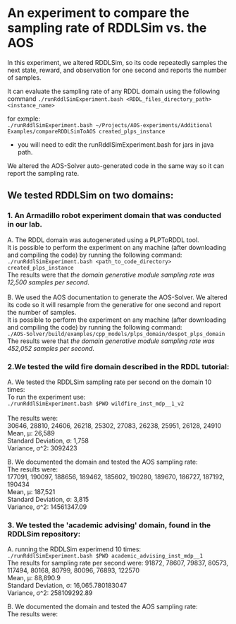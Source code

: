 
# An experiment to compare the sampling rate of RDDLSim vs. the AOS
In this experiment, we altered RDDLSim, so its code repeatedly samples the next state, reward, and observation for one second and reports the number of samples. </br>

It can evaluate the sampling rate of any RDDL domain using the following command
`./runRddlSimExperiment.bash <RDDL_files_directory_path> <instance_name>`

for exmple:</br>
`./runRddlSimExperiment.bash ~/Projects/AOS-experiments/Additional Examples/compareRDDLSimToAOS created_plps_instance`

* you will need to edit the runRddlSimExperiment.bash for jars in java path.

We altered the AOS-Solver auto-generated code in the same way so it can report the sampling rate.

## We tested RDDLSim on two domains:
### 1. An Armadillo robot experiment domain that was conducted in our lab.
 A.  The RDDL domain was autogenerated using a PLPToRDDL tool.   
It is possible to perform the experiment on any machine (after downloading and compiling the code) by running the following command:</br>
`./runRddlSimExperiment.bash <path_to_code_directory> created_plps_instance`</br>
The results were that *the domain generative module sampling rate was 12,500 samples per second*.
</br></br>
B. We used the AOS documentation to generate the AOS-Solver. We altered its code so it will resample from the generative for one second and report the number of samples.</br>
It is possible to perform the experiment on any machine (after downloading and compiling the code) by running the following command:</br>
`./AOS-Solver/build/examples/cpp_models/plps_domain/despot_plps_domain`</br>
The results were that *the domain generative module sampling rate was 452,052 samples per second*.

### 2.We tested the wild fire domain described in the RDDL tutorial:
A. We tested the RDDLSim sampling rate per second on the domain 10 times:</br>
To run the experiment use:</br>
`./runRddlSimExperiment.bash $PWD wildfire_inst_mdp__1_v2` </br>
</br>
The results were:</br>
30646, 28810, 24606, 26218, 25302, 27083, 26238, 25951, 26128, 24910</br>
Mean, μ:	26,589<br>
Standard Deviation, σ: 1,758</br>
Variance, σ^2: 	3092423 </br>

B. We documented the domain and tested the AOS sampling rate:</br>
The results were:</br>
177091, 190097, 188656, 189462, 185602, 190280, 189670, 186727, 187192, 190434</br>
Mean, μ:	187,521</br>
Standard Deviation, σ: 3,815</br>
Variance, σ^2: 	14561347.09</br>



### 3. We tested the 'academic advising' domain, found in the RDDLSim repository:
A. running the RDDLSim experimend 10 times: </br>
`./runRddlSimExperiment.bash $PWD academic_advising_inst_mdp__1` </br>
The results for sampling rate per second were:
91872, 78607, 79837, 80573, 117494, 80168, 80799, 80096, 76893, 122570</br>
Mean, μ:	88,890.9</br>
Standard Deviation, σ: 16,065.780183047</br>
Variance, σ^2: 	258109292.89</br>

B. We documented the domain and tested the AOS sampling rate:</br>
The results were:</br>

